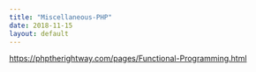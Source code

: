```yaml
---
title: "Miscellaneous-PHP"
date: 2018-11-15
layout: default
---
```



https://phptherightway.com/pages/Functional-Programming.html
